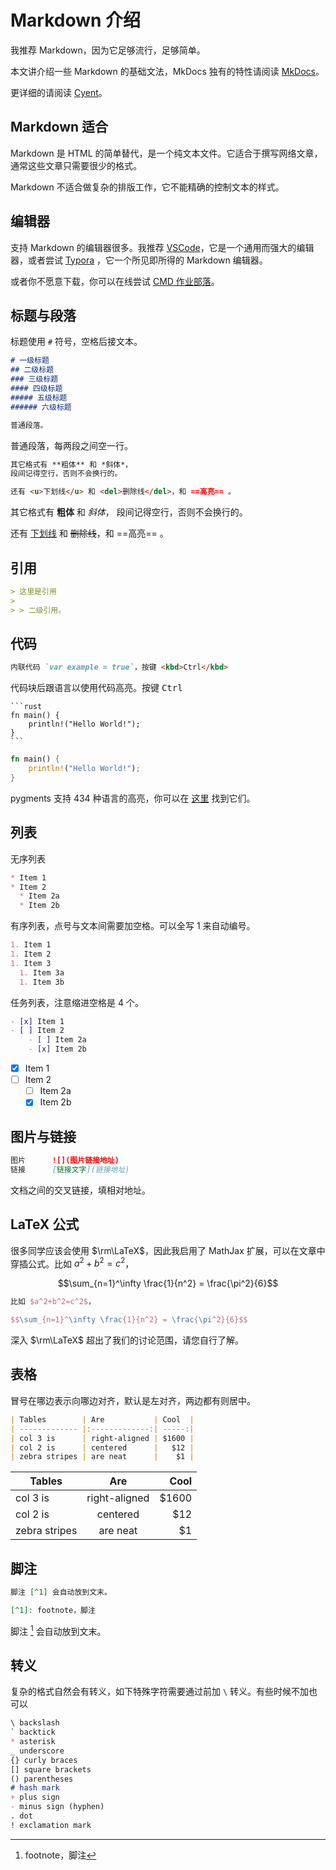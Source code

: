 # Markdown 介绍

我推荐 Markdown，因为它足够流行，足够简单。

本文讲介绍一些 Markdown 的基础文法，MkDocs 独有的特性请阅读 [MkDocs](mkdocs.md)。

更详细的请阅读 [Cyent](https://cyent.github.io/markdown-with-mkdocs-material/syntax/main/)。

## Markdown 适合

Markdown 是 HTML 的简单替代，是一个纯文本文件。它适合于撰写网络文章，通常这些文章只需要很少的格式。

Markdown 不适合做复杂的排版工作，它不能精确的控制文本的样式。

## 编辑器

支持 Markdown 的编辑器很多。我推荐 [VSCode](https://code.visualstudio.com/)，它是一个通用而强大的编辑器，或者尝试 [Typora](https://typora.io/) ，它一个所见即所得的 Markdown 编辑器。

或者你不愿意下载，你可以在线尝试 [CMD 作业部落](https://www.zybuluo.com/mdeditor)。

## 标题与段落

标题使用 `#` 符号，空格后接文本。

```md
# 一级标题
## 二级标题
### 三级标题
#### 四级标题
##### 五级标题
###### 六级标题

普通段落。
```

普通段落，每两段之间空一行。

```md
其它格式有 **粗体** 和 *斜体*，
段间记得空行，否则不会换行的。

还有 <u>下划线</u> 和 <del>删除线</del>，和 ==高亮== 。
```
其它格式有 **粗体** 和 *斜体*，
段间记得空行，否则不会换行的。

还有 <u>下划线</u> 和 <del>删除线</del>，和 ==高亮== 。

## 引用

```md
> 这里是引用
>
> > 二级引用。
```

## 代码

```md
内联代码 `var example = true`，按键 <kbd>Ctrl</kbd>
```
代码块后跟语言以使用代码高亮。按键 <kbd>Ctrl</kbd>

    ```rust
    fn main() {
        println!("Hello World!");
    }
    ```

```rust
fn main() {
    println!("Hello World!");
}
```

pygments 支持 434 种语言的高亮，你可以在 [这里](https://cyent.github.io/markdown-with-mkdocs-material/appendix/pygments/) 找到它们。

## 列表

无序列表

```md
* Item 1
* Item 2
  * Item 2a
  * Item 2b
```

有序列表，点号与文本间需要加空格。可以全写 1 来自动编号。

```md
1. Item 1
1. Item 2
1. Item 3
  1. Item 3a
  1. Item 3b
```

任务列表，注意缩进空格是 4 个。

```md
- [x] Item 1
- [ ] Item 2
    - [ ] Item 2a
    - [x] Item 2b
```

- [x] Item 1
- [ ] Item 2
    - [ ] Item 2a
    - [x] Item 2b

## 图片与链接

```md
图片      ![](图片链接地址)
链接      [链接文字](链接地址)
```

文档之间的交叉链接，填相对地址。

## LaTeX 公式

很多同学应该会使用 $\rm\LaTeX$，因此我启用了 MathJax 扩展，可以在文章中穿插公式。比如 $a^2+b^2=c^2$，

$$\sum_{n=1}^\infty \frac{1}{n^2} = \frac{\pi^2}{6}$$

```latex
比如 $a^2+b^2=c^2$，

$$\sum_{n=1}^\infty \frac{1}{n^2} = \frac{\pi^2}{6}$$
```

深入 $\rm\LaTeX$ 超出了我们的讨论范围，请您自行了解。

## 表格

冒号在哪边表示向哪边对齐，默认是左对齐，两边都有则居中。

```md
| Tables        | Are           | Cool  |
| ------------- |:-------------:| -----:|
| col 3 is      | right-aligned | $1600 |
| col 2 is      | centered      |   $12 |
| zebra stripes | are neat      |    $1 |
```

| Tables        | Are           | Cool  |
| ------------- |:-------------:| -----:|
| col 3 is      | right-aligned | $1600 |
| col 2 is      | centered      |   $12 |
| zebra stripes | are neat      |    $1 |

## 脚注

```md
脚注 [^1] 会自动放到文末。 

[^1]: footnote，脚注
```

脚注 [^1] 会自动放到文末。 

[^1]: footnote，脚注

## 转义

复杂的格式自然会有转义，如下特殊字符需要通过前加 `\` 转义。有些时候不加也可以

```md
\ backslash
` backtick
* asterisk
_ underscore
{} curly braces
[] square brackets
() parentheses
# hash mark
+ plus sign
- minus sign (hyphen)
. dot
! exclamation mark
```
